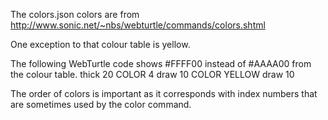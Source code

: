 The colors.json colors are from http://www.sonic.net/~nbs/webturtle/commands/colors.shtml

One exception to that colour table is yellow.

The following WebTurtle code shows #FFFF00 instead of #AAAA00 from the colour table.
thick 20
COLOR 4
draw 10
COLOR YELLOW
draw 10

The order of colors is important as it corresponds with index numbers that are sometimes used by the color command.